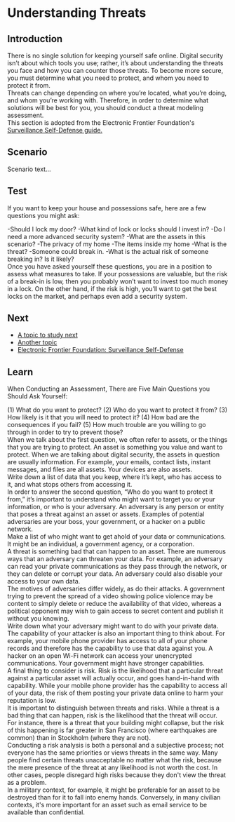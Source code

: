 # Understanding Threats
## Introduction
There is no single solution for keeping yourself safe online. Digital security isn’t about which tools you use; rather, it’s about understanding the threats you face and how you can counter those threats. To become more secure, you must determine what you need to protect, and whom you need to protect it from.
<br>
Threats can change depending on where you’re located, what you’re doing, and whom you’re working with. Therefore, in order to determine what solutions will be best for you, you should conduct a threat modeling assessment.
<br>
This section is adopted from the Electronic Frontier Foundation's [Surveillance Self-Defense guide.](https://ssd.eff.org/en/module/introduction-threat-modeling)


## Scenario
Scenario text...

## Test
If you want to keep your house and possessions safe, here are a few questions you might ask:

-Should I lock my door?
-What kind of lock or locks should I invest in?
-Do I need a more advanced security system?
-What are the assets in this scenario?
  -The privacy of my home
  -The items inside my home
-What is the threat?
  -Someone could break in.
  -What is the actual risk of someone breaking in? Is it likely?
<br>
Once you have asked yourself these questions, you are in a position to assess what measures to take. If your possessions are valuable, but the risk of a break-in is low, then you probably won’t want to invest too much money in a lock. On the other hand, if the risk is high, you’ll want to get the best locks on the market, and perhaps even add a security system.

## Next
 * [A topic to study next](en/topics/_topic/_unit/index.md)
 * [Another topic](en/topics/_topic/_unit/index.md)
 * [Electronic Frontier Foundation: Surveillance Self-Defense](https://ssd.eff.org/en/module/introduction-threat-modeling)


## Learn

When Conducting an Assessment, There are Five Main Questions you Should Ask Yourself:

(1) What do you want to protect?
(2) Who do you want to protect it from?
(3) How likely is it that you will need to protect it?
(4) How bad are the consequences if you fail?
(5) How much trouble are you willing to go through in order to try to prevent those?
<br>
When we talk about the first question, we often refer to assets, or the things that you are trying to protect. An asset is something you value and want to protect. When we are talking about digital security, the assets in question are usually information. For example, your emails, contact lists, instant messages, and files are all assets. Your devices are also assets.
<br>
Write down a list of data that you keep, where it’s kept, who has access to it, and what stops others from accessing it.
<br>
In order to answer the second question, “Who do you want to protect it from,” it’s important to understand who might want to target you or your information, or who is your adversary. An adversary is any person or entity that poses a threat against an asset or assets. Examples of potential adversaries are your boss, your government, or a hacker on a public network.
<br>
Make a list of who might want to get ahold of your data or communications. It might be an individual, a government agency, or a corporation.
<br>
A threat is something bad that can happen to an asset. There are numerous ways that an adversary can threaten your data. For example, an adversary can read your private communications as they pass through the network, or they can delete or corrupt your data. An adversary could also disable your access to your own data.
<br>
The motives of adversaries differ widely, as do their attacks. A government trying to prevent the spread of a video showing police violence may be content to simply delete or reduce the availability of that video, whereas a political opponent may wish to gain access to secret content and publish it without you knowing.
<br>
Write down what your adversary might want to do with your private data.
<br>
The capability of your attacker is also an important thing to think about. For example, your mobile phone provider has access to all of your phone records and therefore has the capability to use that data against you. A hacker on an open Wi-Fi network can access your unencrypted communications. Your government might have stronger capabilities.
<br>
A final thing to consider is risk. Risk is the likelihood that a particular threat against a particular asset will actually occur, and goes hand-in-hand with capability. While your mobile phone provider has the capability to access all of your data, the risk of them posting your private data online to harm your reputation is low.
<br>
It is important to distinguish between threats and risks. While a threat is a bad thing that can happen, risk is the likelihood that the threat will occur. For instance, there is a threat that your building might collapse, but the risk of this happening is far greater in San Francisco (where earthquakes are common) than in Stockholm (where they are not).
<br>
Conducting a risk analysis is both a personal and a subjective process; not everyone has the same priorities or views threats in the same way. Many people find certain threats unacceptable no matter what the risk, because the mere presence of the threat at any likelihood is not worth the cost. In other cases, people disregard high risks because they don't view the threat as a problem.
<br>
In a military context, for example, it might be preferable for an asset to be destroyed than for it to fall into enemy hands. Conversely, in many civilian contexts, it's more important for an asset such as email service to be available than confidential.



